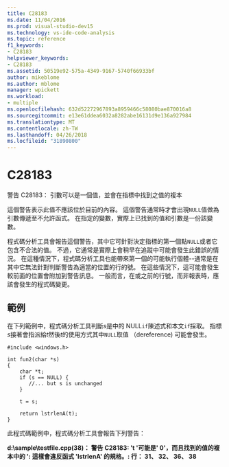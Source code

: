 ```yaml
---
title: C28183
ms.date: 11/04/2016
ms.prod: visual-studio-dev15
ms.technology: vs-ide-code-analysis
ms.topic: reference
f1_keywords:
- C28183
helpviewer_keywords:
- C28183
ms.assetid: 50519e92-575a-4349-9167-5740f66933bf
author: mikeblome
ms.author: mblome
manager: wpickett
ms.workload:
- multiple
ms.openlocfilehash: 632d52272967893a8959466c58080bae870016a8
ms.sourcegitcommit: e13e61ddea6032a8282abe16131d9e136a927984
ms.translationtype: MT
ms.contentlocale: zh-TW
ms.lasthandoff: 04/26/2018
ms.locfileid: "31890800"
---
```

# <a name="c28183"></a>C28183
警告 C28183： 引數可以是一個值，並會在指標中找到之值的複本

 這個警告表示此值不應該位於目前的內容。 這個警告通常時才會出現`NULL`值做為引數傳遞至不允許函式。 在指定的變數，實際上已找到的值和引數是一份該變數。

 程式碼分析工具會報告這個警告，其中它可針對決定指標的第一個點`NULL`或者它包含不合法的值。 不過，它通常是實際上會稍早在追蹤中可能會發生此錯誤的情況。 在這種情況下，程式碼分析工具也能帶來第一個的可能執行個體--通常是在其中它無法針對判斷警告為適當的位置的行的號。 在這些情況下，這可能會發生較前面的位置會附加到警告訊息。 一般而言，在或之前的行號，而非報表時，應該會發生的程式碼變更。

## <a name="example"></a>範例
 在下列範例中，程式碼分析工具判斷*s*是中的 NULL`if`陳述式和本文`if`採取。 指標*s*接著會指派給*t*然後*t*的使用方式其中`NULL`取值 （dereference) 可能會發生。

```
#include <windows.h>

int fun2(char *s)
{
    char *t;
    if (s == NULL) {
       //... but s is unchanged
    }

    t = s;

    return lstrlenA(t);
}
```

 此程式碼範例中，程式碼分析工具會報告下列警告：

 **d:\sample\testfile.cpp(38)： 警告 C28183: 't '可能是' 0'，而且找到的值的複本中的 ': 這樣會違反函式 'lstrlenA' 的規格。: 行： 31、 32、 36、 38**